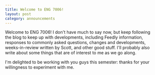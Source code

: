 ```yaml
---
title: Welcome to ENG 7006!
layout: post
category: announcements
---
```

Welcome to ENG 7006! I don't have much to say now, but keep following the blog to keep up with developments, including Feedly information, responses to commonly asked questions, changes and developments, weeks-in-review written by Scott, and other good stuff. I'll probably also write about some things that are of interest to me as we go along.

I'm delighted to be working with you guys this semester: thanks for your willingness to experiment with me.
